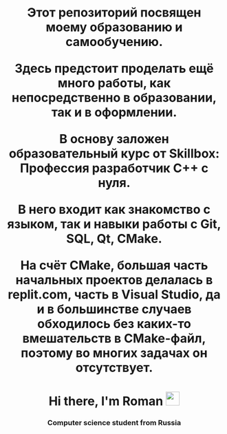 <h1 align="center">Этот репозиторий посвящен моему образованию и самообучению.

Здесь предстоит проделать ещё много работы, как непосредственно в образовании, так и в оформлении.

В основу заложен образовательный курс от Skillbox: Профессия разработчик С++ с нуля.

В него входит как знакомство с языком, так и навыки работы с Git, SQL, Qt, CMake.

На счёт CMake, большая часть начальных проектов делалась в replit.com, часть в Visual Studio, да и в большинстве случаев обходилось без каких-то вмешательств в CMake-файл, поэтому во многих задачах он отсутствует.
<h1 align="center">Hi there, I'm <a>Roman</a> 
<img src="https://github.com/blackcater/blackcater/raw/main/images/Hi.gif" height="32"/></h1>
<h3 align="center">Computer science student from Russia</h3>
